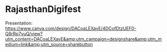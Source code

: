 # RajasthanDigifest
Presentation: https://www.canva.com/design/DACoaLEXavE/4DCofDtzUEF0-Q8rRp7vuQ/view?utm_content=DACoaLEXavE&amp;utm_campaign=designshare&amp;utm_medium=link&amp;utm_source=sharebutton
